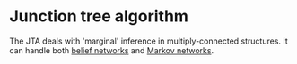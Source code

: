 # Junction tree algorithm

The JTA deals with 'marginal' inference in multiply-connected structures. It can
handle both [belief networks](202210131116.md) and 
[Markov networks](202210201118.md).
